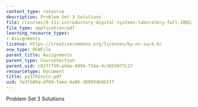 ```yaml
---
content_type: resource
description: Problem Set 3 Solutions
file: /courses/6-111-introductory-digital-systems-laboratory-fall-2002/7e3fb00adf69faea4a8630095db0b2ff_ps3f02soln.pdf
file_type: application/pdf
learning_resource_types:
- Assignments
license: https://creativecommons.org/licenses/by-nc-sa/4.0/
ocw_type: OCWFile
parent_title: Assignments
parent_type: CourseSection
parent_uid: c81fff59-adae-4994-734e-4c3655077c17
resourcetype: Document
title: ps3f02soln.pdf
uid: 7e3fb00a-df69-faea-4a86-30095db0b2ff
---
```

Problem Set 3 Solutions
